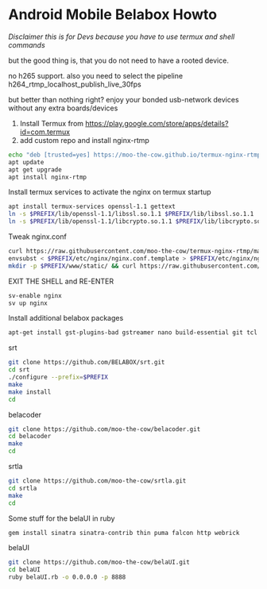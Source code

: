 # Android Mobile Belabox Howto

*Disclaimer this is for Devs because you have to use termux and shell commands*

but the good thing is, that you do not need to have a rooted device.

no h265 support. also you need to select the pipeline h264_rtmp_localhost_publish_live_30fps

but better than nothing right? enjoy your bonded usb-network devices without any extra boards/devices

1. Install Termux from https://play.google.com/store/apps/details?id=com.termux
2. add custom repo and install nginx-rtmp
```sh
echo "deb [trusted=yes] https://moo-the-cow.github.io/termux-nginx-rtmp/ termux extras" > $PREFIX/etc/apt/sources.list.d/nginx-rtmp.list
apt update
apt get upgrade
apt install nginx-rtmp
```

Install termux services to activate the nginx on termux startup
```sh
apt install termux-services openssl-1.1 gettext
ln -s $PREFIX/lib/openssl-1.1/libssl.so.1.1 $PREFIX/lib/libssl.so.1.1
ln -s $PREFIX/lib/openssl-1.1/libcrypto.so.1.1 $PREFIX/lib/libcrypto.so.1.1
```

Tweak nginx.conf
```sh
curl https://raw.githubusercontent.com/moo-the-cow/termux-nginx-rtmp/main/nginx-custom.conf > $PREFIX/etc/nginx/nginx.conf.template
envsubst < $PREFIX/etc/nginx/nginx.conf.template > $PREFIX/etc/nginx/nginx.conf
mkdir -p $PREFIX/www/static/ && curl https://raw.githubusercontent.com/moo-the-cow/termux-nginx-rtmp/main/stat.xsl > $PREFIX/www/static/stat.xsl
```

EXIT THE SHELL and RE-ENTER
```sh
sv-enable nginx
sv up nginx
```

Install additional belabox packages
```sh
apt-get install gst-plugins-bad gstreamer nano build-essential git tcl openssl ruby iproute2
```

srt
```sh
git clone https://github.com/BELABOX/srt.git
cd srt
./configure --prefix=$PREFIX
make
make install
cd
```

belacoder
```sh
git clone https://github.com/moo-the-cow/belacoder.git
cd belacoder
make
cd
```

srtla
```sh
git clone https://github.com/moo-the-cow/srtla.git
cd srtla
make
cd
```

Some stuff for the belaUI in ruby
```sh
gem install sinatra sinatra-contrib thin puma falcon http webrick
```

belaUI
```sh
git clone https://github.com/moo-the-cow/belaUI.git
cd belaUI
ruby belaUI.rb -o 0.0.0.0 -p 8888
```